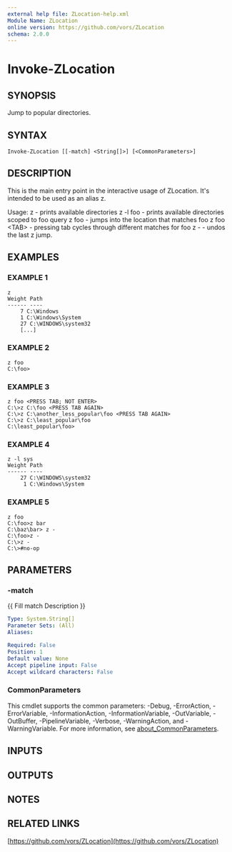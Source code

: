 ```yaml
---
external help file: ZLocation-help.xml
Module Name: ZLocation
online version: https://github.com/vors/ZLocation
schema: 2.0.0
---
```


# Invoke-ZLocation

## SYNOPSIS
Jump to popular directories.

## SYNTAX

```
Invoke-ZLocation [[-match] <String[]>] [<CommonParameters>]
```

## DESCRIPTION
This is the main entry point in the interactive usage of ZLocation.
It's intended to be used as an alias z.

Usage:
    z - prints available directories
    z -l foo - prints available directories scoped to foo query
    z foo - jumps into the location that matches foo
    z foo \<TAB\> - pressing tab cycles through different matches for foo
    z - - undos the last z jump.

## EXAMPLES

### EXAMPLE 1
```
z
Weight Path
------ ----
    7 C:\Windows
    1 C:\Windows\System
    27 C:\WINDOWS\system32
    [...]
```

### EXAMPLE 2
```
z foo
C:\foo>
```

### EXAMPLE 3
```
z foo <PRESS TAB; NOT ENTER>
C:\>z C:\foo <PRESS TAB AGAIN>
C:\>z C:\another_less_popular\foo <PRESS TAB AGAIN>
C:\>z C:\least_popular\foo
C:\least_popular\foo>
```

### EXAMPLE 4
```
z -l sys
Weight Path
------ ----
    27 C:\WINDOWS\system32
     1 C:\Windows\System
```

### EXAMPLE 5
```
z foo
C:\foo>z bar
C:\baz\bar> z -
C:\foo>z -
C:\>z -
C:\>#no-op
```

## PARAMETERS

### -match
{{ Fill match Description }}

```yaml
Type: System.String[]
Parameter Sets: (All)
Aliases:

Required: False
Position: 1
Default value: None
Accept pipeline input: False
Accept wildcard characters: False
```

### CommonParameters
This cmdlet supports the common parameters: -Debug, -ErrorAction, -ErrorVariable, -InformationAction, -InformationVariable, -OutVariable, -OutBuffer, -PipelineVariable, -Verbose, -WarningAction, and -WarningVariable. For more information, see [about_CommonParameters](http://go.microsoft.com/fwlink/?LinkID=113216).

## INPUTS

## OUTPUTS

## NOTES

## RELATED LINKS

[https://github.com/vors/ZLocation](https://github.com/vors/ZLocation)

